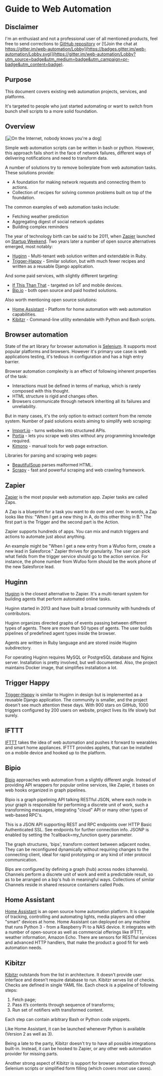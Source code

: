 # Guide to Web Automation

## Disclaimer

I'm an enthusiast and not a professional user of all mentioned products, feel free to send corrections to [GitHub repository](https://github.com/peterdemin/web-automation-2017) or [![Join the chat at https://gitter.im/web-automation/Lobby](https://badges.gitter.im/web-automation/Lobby.svg)](https://gitter.im/web-automation/Lobby?utm_source=badge&utm_medium=badge&utm_campaign=pr-badge&utm_content=badge).

## Purpose

This document covers existing web automation projects, services, and platforms.

It's targeted to people who just started automating or want to switch from bunch shell scripts to a more solid foundation.

## Overview

[![On the Internet, nobody knows you're a dog](internet_dog.jpg)]

Simple web automation scripts can be written in bash or python.
However, this approach fails short in the face of network failures, different ways of delivering notifications and need to transform data.

A number of solutions try to remove boilerplate from web automation tasks.
These solutions provide:

* A foundation for making network requests and connecting them to actions.
* Collection of recipes for solving common problems built on top of the foundation.

The common examples of web automation tasks include:

* Fetching weather prediction
* Aggregating digest of social network updates
* Building complex reminders

The year of technology birth can be said to be 2011, when [Zapier](https://zapier.com) launched on [Startup Weekend](http://startupweekend.org/).
Two years later a number of open source alternatives emerged, most notably:

* [Huginn](https://github.com/huginn/huginn) - Multi-tenant web solution written and extendable in Ruby.
* [Trigger-Happy](https://trigger-happy.eu/) - Similar solution, but with much fewer recipes and written as a reusable Django application.

And some paid services, with slightly different targeting:

* [If This Than That](https://ifttt.com) - targeted on IoT and mobile devices.
* [Bip.io](https://bip.io) - both open source and paid hosted solutions.

Also worth mentioning open source solutions:

* [Home Assistant](https://home-assistant.io/) - Platform for home automation with web automation capabilities.
* [Kibitzr](https://kibitzr.github.io) - Command-line utility extendable with Python and Bash scripts.

## Browser automation

State of the art library for browser automation is [Selenium](selenium-python.readthedocs.io).
It supports most popular platforms and browsers.
However it's primary use case is web applications testing, it's tedious in configuration and has a high entry barrier.

Browser automation complexity is an effect of following inherent properties of the task:

* Interactions must be defined in terms of markup, which is rarely composed with this thought.
* HTML structure is rigid and changes often.
* Browsers communicate through network inheriting all its failures and unreliability.

But in many cases, it's the only option to extract content from the remote system.
Number of paid solutions exists aiming to simplify web scraping:

* [Import.io](https://import.io) - turns websites into structured APIs.
* [Portia](https://scrapinghub.com/portia/) - lets you scrape web sites without any programming knowledge required.
* [Kimono](https://www.kimonolabs.com/) - manual tools for web page extraction.

Libraries for parsing and scraping web pages:

* [BeautifulSoup](https://www.crummy.com/software/BeautifulSoup/) parses malformed HTML.
* [Scrapy](https://scrapy.org/) - fast and powerful scraping and web crawling framework.

## Zapier 

[Zapier](https://zapier.com) is the most popular web automation app.
Zapier tasks are called Zaps.

A Zap is a blueprint for a task you want to do over and over.
In words, a Zap looks like this: "When I get a new thing in A, do this other thing in B."
The first part is the Trigger and the second part is the Action.

Zapier supports hundreds of apps.
You can mix and match triggers and actions to automate just about anything.

An example might be "When I get a new entry from a Wufoo form, create a new lead in Salesforce."
Zapier thrives for granularity.
The user can pick what fields from the trigger service should go to the action service.
For instance, the phone number from Wufoo form should be the work phone of the new Salesforce lead.

## Huginn

[Huginn](https://github.com/huginn/huginn) is the closest alternative to Zapier.
It's a multi-tenant system for building agents that perform automated online tasks.

Huginn started in 2013 and have built a broad community with hundreds of contributors.

Huginn organizes directed graphs of events passing between different types of agents.
There are more than 50 types of agents.
The user builds pipelines of predefined agent types inside the browser.

Agents are written in Ruby language and are stored inside Huginn subdirectory.

For operating Huginn requires MySQL or PostgreSQL database and Nginx server.
Installation is pretty involved, but well documented.
Also, the project maintains Docker image, that simplifies installation a lot.

## Trigger Happy

[Trigger-Happy](https://trigger-happy.eu/) is similar to Huginn in design but is implemented as a reusable Django application.
The community is smaller, and the project doesn't see much attention these days.
With 900 stars on GitHub, 1000 triggers configured by 200 users on website, project lives its life slowly but surely.

## IFTTT

[IFTTT](https://ifttt.com) takes the idea of web automation and pushes it forward to wearables and smart home appliances. IFTTT provides applets, that can be installed on a mobile device and hooked up to the platform.

## Bipio

[Bipio](https://bip.io) approaches web automation from a slightly different angle. Instead of providing API wrappers for popular online services, like Zapier, it bases on web hooks organized in graph pipelines.

Bipio is a graph pipelining API talking RESTful JSON, where each node in your graph is responsible for performing a discrete unit of work, such a transforming messages, integrating "cloud" API or many other types of web-based RPC's. 

This is a JSON API supporting REST and RPC endpoints over HTTP Basic Authenticated SSL. See endpoints for further connection info. JSONP is enabled by setting the ?callback=my_function query parameter. 

The graph structures, 'bips', transform content between adjacent nodes. They can be reconfigured dynamically without requiring changes to the connecting client, ideal for rapid prototyping or any kind of inter protocol communication. 

Bips are configured by defining a graph (hub) across nodes (channels). Channels perform a discrete unit of work and emit a predictable result, so as to be arranged on a bip's hub in meaningful ways. Collections of similar Channels reside in shared resource containers called Pods.

## Home Assistant

[Home Assistant](https://home-assistant.io/) is an open source home automation platform.
It is capable of tracking, controlling and automating lights, media players and other "smart" devices at home.
Home Assistant can deployed on any machine that runs Python 3 - from a Raspberry Pi to a NAS device.
It integrates with a number of open-source as well as commercial offerings like IFTTT, weather information, Amazon Echo.
There are sensors for RESTful services and advanced HTTP handlers, that make the product a good fit for web automation needs.

## Kibitzr

[Kibitzr](https://kibitzr.github.io) outstands from the list in architecture.
It doesn't provide user interface and doesn't require database to run.
Kibitzr serves list of checks.
Checks are defined in single YAML file.
Each check is a pipeline of following steps:

1. Fetch page;
2. Pass it’s contents through sequence of transforms;
3. Run set of notifiers with transformed content.

Each step can contain arbitrary Bash or Python code snippets.

Like Home Assistant, it can be launched whenever Python is available (Version 2 as well as 3).

Being a late to the party, Kibitzr doesn't try to have all possible integrations built-in.
Instead, it can be hooked to Zapier, or any other web automation provider for missing parts.

Another strong aspect of Kibitzr is support for browser automation through Selenium scripts or simplified form filling (which covers most use cases).
